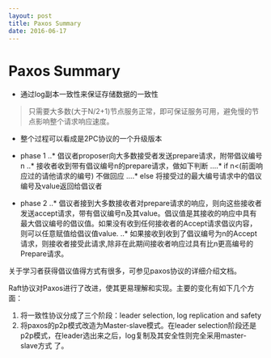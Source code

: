 ```yaml
---
layout: post
title: Paxos Summary
date: 2016-06-17
---
```


# Paxos Summary

- 通过log副本一致性来保证存储数据的一致性
>只需要大多数(大于N/2+1)节点服务正常，即可保证服务可用，避免慢的节点影响整个请求响应速度。

- 整个过程可以看成是2PC协议的一个升级版本

- phase 1
..* 倡议者proposer向大多数接受者发送prepare请求，附带倡议编号n
..* 接收者收到带有倡议编号n的prepare请求，做如下判断
....* if n<(前面响应过的请他请求的编号) 不做回应
....* else 将接受过的最大编号请求中的倡议编号及value返回给倡议者

- phase 2
..* 倡议者接到大多数接收者对prepare请求的响应，则向这些接收者发送accept请求，带有倡议编号n及其value。倡议值是其接收的响应中具有最大倡议编号的倡议值。如果没有收到任何接收者的Accept请求倡议内容，则可以任意赋值给倡议值value.
..* 如果接收到收到了倡议编号为n的Accept请求，则接收者接受此请求,除非在此期间接收者响应过具有比n更高编号的Prepare请求。

关于学习者获得倡议值得方式有很多，可参见paxos协议的详细介绍文档。

Raft协议对Paxos进行了改进，使其更易理解和实现。主要的变化有如下几个方面：
1. 将一致性协议分成了三个阶段：leader selection, log replication and safety 
2. 将paxos的p2p模式改造为Master-slave模式。在leader selection阶段还是p2p模式，在leader选出来之后，log复制及其安全性则完全采用master-slave方式
了。
